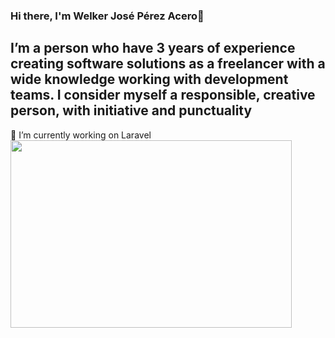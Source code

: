 ### Hi there, I'm Welker José Pérez Acero👋

<div class="header-content">
  
  <div class="text-content">
    <h2>I’m a person who have 3 years of experience creating software 
        solutions as a freelancer with a wide knowledge working with 
        development teams. I consider myself a responsible, creative person, with 
        initiative and punctuality
    </h2>
  </div>
  🔭 I’m currently working on Laravel
  <div class="img-content">
    <img src="https://www.uowmkdu.edu.my/wp-content/uploads/2022/05/radowan-nakif-rehan-cYyqhdbJ9TI-unsplash-scaled.jpg" width="450px" height="300px">
  </div>
</div>


<!--
**WelkerAcero/WelkerAcero** is a ✨ _special_ ✨ repository because its `README.md` (this file) appears on your GitHub profile.

Here are some ideas to get you started:

- 🔭 I’m currently working on ...
- 🌱 I’m currently learning ...
- 👯 I’m looking to collaborate on ...
- 🤔 I’m looking for help with ...
- 💬 Ask me about ...
- 📫 How to reach me: ...
- 😄 Pronouns: ...
- ⚡ Fun fact: ...
-->
